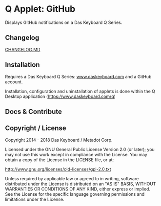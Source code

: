 # Q Applet: GitHub

Displays GitHub notifications on a Das Keyboard Q Series.

## Changelog

[CHANGELOG.MD](CHANGELOG.md)

## Installation

Requires a Das Keyboard Q Series: www.daskeyboard.com and a GitHub account.

Installation, configuration and uninstallation of applets is done within
the Q Desktop application (https://www.daskeyboard.com/q)

## Docs & Contribute

## Copyright / License

Copyright 2014 - 2018 Das Keyboard / Metadot Corp.

Licensed under the GNU General Public License Version 2.0 (or later);
you may not use this work except in compliance with the License.
You may obtain a copy of the License in the LICENSE file, or at:

   http://www.gnu.org/licenses/old-licenses/gpl-2.0.txt

Unless required by applicable law or agreed to in writing, software
distributed under the License is distributed on an "AS IS" BASIS,
WITHOUT WARRANTIES OR CONDITIONS OF ANY KIND, either express or implied.
See the License for the specific language governing permissions and
limitations under the License.
